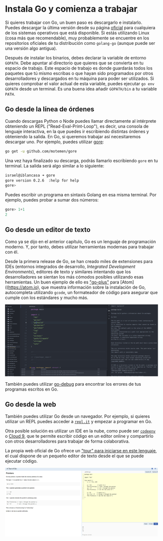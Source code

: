# Instala Go y comienza a trabajar
Si quieres trabajar con Go, un buen paso es descargarlo e instalarlo. Puedes descargar la última versión desde su página [oficial](https://golang.org/) para cualquiera de los sistemas operativos que está disponible. Si estás utilizando Linux (cosa más que recomendable), muy probablemente se encuentre en los repositorios oficiales de tu distribución como ```golang-go``` (aunque puede ser una versión algo antigua).

Después de instalar los binarios, debes declarar la variable de
entorno ```GOPATH```. Debe apuntar al directorio que quieres que se
convierta en tu espacio de trabajo. Este espacio de trabajo es donde guardarás todos los paquetes que tú mismo escribas o que hayan sido programados por otros desarrolladores y descargados en tu máquina para poder ser utilizados. Si quieres comprobar el valor actual de esta variable, puedes ejecutar ```go env GOPATH``` desde un terminal. Es una buena idea añadir ```GOPATH/bin``` a tu variable ```PATH```.

## Go desde la línea de órdenes
Cuando descargas Python o Node puedes llamar directamente al
intérprete obteniendo un REPL ("Read-Eval-Print-Loop"), es decir, una
consola de lenguaje interactiva, en la que puedes ir escribiendo
distintas órdenes y obteniendo la salida. En Go, si queremos trabajar
así necesitaremos descargar uno. Por ejemplo, puedes
utilizar [gore](https://github.com/motemen/gore):
```bash
go get -u github.com/motemen/gore
```
Una vez haya finalizado su descarga, podrás llamarlo escribiendo
```gore``` en tu terminal. La salida será algo similar a lo siguiente:

```bash
israel@iblancasa ➜ gore
gore version 0.2.6  :help for help
gore>
```

Puedes escribir un programa en sintaxis Golang en esa misma terminal. Por ejemplo, puedes probar a sumar dos números:
```go
gore> 1+1
2
```

## Go desde un editor de texto
Como ya se dijo en el anterior capítulo, Go es un lenguaje de programación moderno. Y, por tanto, debes utilizar herramientas modernas para trabajar con él.

Desde la primera release de Go, se han creado miles de extensiones
para IDEs (entornos integrados de desarrollo, *Integrated Development Environments*), editores de texto y similares intentando que los desarrolladores se sientan los más cómodos posibles utilizando esas herramientas. Un buen ejemplo de ello es ["go-plus"](https://atom.io/packages/go-plus) para [Atom]((https://atom.io), que muestra información sobre la instalación de Go, autocompleta utilizando ```gcode```, un formateador de código para asegurar que cumple con los estándares y mucho más.

![Go-Plus funcionando en Atom](../img/atom-go-plus.jpg)

También puedes utilizar [go-debug](https://atom.io/packages/go-debug) para encontrar los errores de tus programas escritos en Go.

## Go desde la web

También puedes utilizar Go desde un navegador. Por ejemplo, si quieres utilizar un REPL puedes acceder a [`repl.it`](https://repl.it/languages/go) y empezar a programar en Go.

Otra posible solución es utilizar un IDE en la nube, como puede
ser [`codeenv`](https://codeenv.com/) o [Cloud 9](https://c9.io), que te permite escribir código en un editor online y compartirlo con otros desarrolladores para trabajar de forma colaborativa.

La propia web oficial de Go ofrece un ["tour" para iniciarse en este lenguaje](https://tour.golang.org/), el cual dispone de un pequeño editor de texto desde el que se puede ejecutar código.

![Go Tour](../img/go-tour.jpg)
